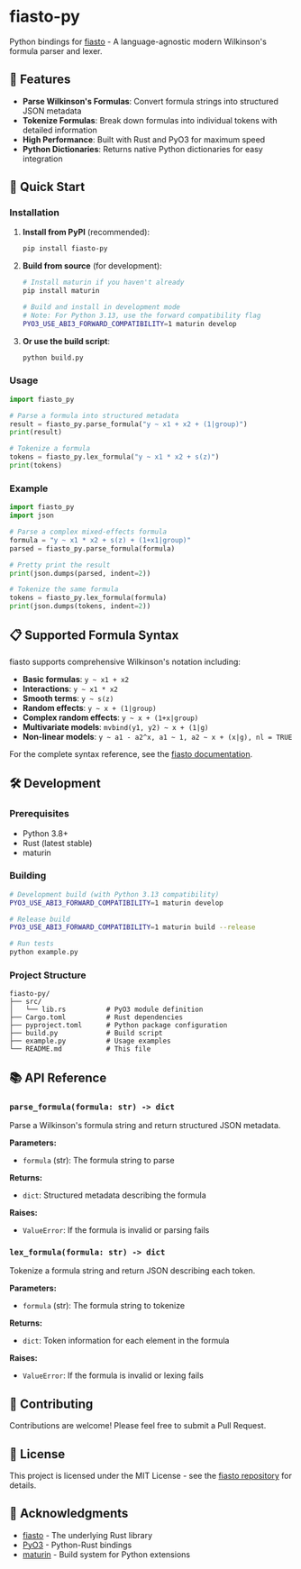 # fiasto-py

Python bindings for [fiasto](https://github.com/alexhallam/fiasto) - A language-agnostic modern Wilkinson's formula parser and lexer.

## 🎯 Features

- **Parse Wilkinson's Formulas**: Convert formula strings into structured JSON metadata
- **Tokenize Formulas**: Break down formulas into individual tokens with detailed information
- **High Performance**: Built with Rust and PyO3 for maximum speed
- **Python Dictionaries**: Returns native Python dictionaries for easy integration

## 🚀 Quick Start

### Installation

1. **Install from PyPI** (recommended):
   ```bash
   pip install fiasto-py
   ```

2. **Build from source** (for development):
   ```bash
   # Install maturin if you haven't already
   pip install maturin
   
   # Build and install in development mode
   # Note: For Python 3.13, use the forward compatibility flag
   PYO3_USE_ABI3_FORWARD_COMPATIBILITY=1 maturin develop
   ```

3. **Or use the build script**:
   ```bash
   python build.py
   ```

### Usage

```python
import fiasto_py

# Parse a formula into structured metadata
result = fiasto_py.parse_formula("y ~ x1 + x2 + (1|group)")
print(result)

# Tokenize a formula
tokens = fiasto_py.lex_formula("y ~ x1 * x2 + s(z)")
print(tokens)
```

### Example

```python
import fiasto_py
import json

# Parse a complex mixed-effects formula
formula = "y ~ x1 * x2 + s(z) + (1+x1|group)"
parsed = fiasto_py.parse_formula(formula)

# Pretty print the result
print(json.dumps(parsed, indent=2))

# Tokenize the same formula
tokens = fiasto_py.lex_formula(formula)
print(json.dumps(tokens, indent=2))
```

## 📋 Supported Formula Syntax

fiasto supports comprehensive Wilkinson's notation including:

- **Basic formulas**: `y ~ x1 + x2`
- **Interactions**: `y ~ x1 * x2`
- **Smooth terms**: `y ~ s(z)`
- **Random effects**: `y ~ x + (1|group)`
- **Complex random effects**: `y ~ x + (1+x|group)`
- **Multivariate models**: `mvbind(y1, y2) ~ x + (1|g)`
- **Non-linear models**: `y ~ a1 - a2^x, a1 ~ 1, a2 ~ x + (x|g), nl = TRUE`

For the complete syntax reference, see the [fiasto documentation](https://github.com/alexhallam/fiasto).

## 🛠️ Development

### Prerequisites

- Python 3.8+
- Rust (latest stable)
- maturin

### Building

```bash
# Development build (with Python 3.13 compatibility)
PYO3_USE_ABI3_FORWARD_COMPATIBILITY=1 maturin develop

# Release build
PYO3_USE_ABI3_FORWARD_COMPATIBILITY=1 maturin build --release

# Run tests
python example.py
```

### Project Structure

```
fiasto-py/
├── src/
│   └── lib.rs          # PyO3 module definition
├── Cargo.toml          # Rust dependencies
├── pyproject.toml      # Python package configuration
├── build.py            # Build script
├── example.py          # Usage examples
└── README.md           # This file
```

## 📚 API Reference

### `parse_formula(formula: str) -> dict`

Parse a Wilkinson's formula string and return structured JSON metadata.

**Parameters:**
- `formula` (str): The formula string to parse

**Returns:**
- `dict`: Structured metadata describing the formula

**Raises:**
- `ValueError`: If the formula is invalid or parsing fails

### `lex_formula(formula: str) -> dict`

Tokenize a formula string and return JSON describing each token.

**Parameters:**
- `formula` (str): The formula string to tokenize

**Returns:**
- `dict`: Token information for each element in the formula

**Raises:**
- `ValueError`: If the formula is invalid or lexing fails

## 🤝 Contributing

Contributions are welcome! Please feel free to submit a Pull Request.

## 📄 License

This project is licensed under the MIT License - see the [fiasto repository](https://github.com/alexhallam/fiasto) for details.

## 🙏 Acknowledgments

- [fiasto](https://github.com/alexhallam/fiasto) - The underlying Rust library
- [PyO3](https://pyo3.rs/) - Python-Rust bindings
- [maturin](https://maturin.rs/) - Build system for Python extensions
